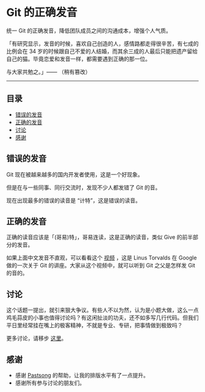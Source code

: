 # Git 的正确发音

统一 Git 的正确发音，降低团队成员之间的沟通成本，增强个人气质。

「有研究显示，发音的时候，喜欢自己创造的人，感情路都走得很辛苦，有七成的比例会在 34 岁的时候跟自己不爱的人结婚，而其余三成的人最后只能把遗产留给自己的猫。毕竟恋爱和发音一样，都需要遇到正确的那一位。

与大家共勉之。」—— （稍有篡改）

-----

## 目录
- [错误的发音](#错误的发音)
- [正确的发音](#正确的发音)
- [讨论](#讨论)
- [感谢](#感谢)

## 错误的发音

Git 现在被越来越多的国内开发者使用，这是一个好现象。

但是在与一些同事、同行交流时，发现不少人都发错了 Git 的音。

现在出现最多的错误的读音是 “计特”，这是错误的读音。

## 正确的发音

正确的读音应该是「(哥易)特」，哥易连读，这是正确的读音，类似 Give 的前半部分的发音。

如果上面中文发音不直观，可以看看这个 [视频](https://www.youtube.com/watch?v=4XpnKHJAok8) ，这是 Linus Torvalds 在 Google 做的一次关于 Git 的讲座。大家从这个视频中，就可以听到 Git 之父是怎样发 Git 的音的。

## 讨论

这个话题一提出，就引来狠大争议。有些人不以为然，认为是小题大做，这么一点鸡毛蒜皮的小事也值得讨论吗？有这闲扯淡的功夫，还不如多写几行代码。但我们平日里经常挂在嘴上的极客精神，不就是专业、专研，把事情做到极致吗？

更多讨论，请移步 [这里](https://v2ex.com/t/246033#reply48)。

## 感谢

- 感谢 [Pastsong](https://v2ex.com/member/Pastsong) 的帮助，让我的排版水平有了一点提升。
- 感谢所有参与讨论的朋友们。
